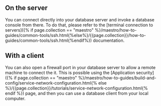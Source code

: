 ## On the server

You can connect directly into your database server and invoke a database console from there. To do that, please refer to the [terminal connection to servers]({% if page.collection == "maestro" %}/maestro/how-to-guides/common-tools/ssh.html{%else%}/{{page.collection}}/how-to-guides/common-tools/ssh.html{%endif%}) documentation.


## With a client

You can also open a firewall port in your database server to allow a remote machine to connect the it. This is possible using the [Application security]({% if page.collection == "maestro" %}/maestro/how-to-guides/build-and-config/service-network-configuration.html{% else %}/{{page.collection}}/tutorials/service-network-configuration.html{% endif %}) page, and then you can use a database client from your local computer.

